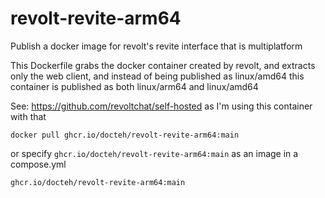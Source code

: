 # revolt-revite-arm64
Publish a docker image for revolt's revite interface that is multiplatform

This Dockerfile grabs the docker container created by revolt, and extracts only the web client, and instead of being published as linux/amd64 this container is published as both linux/arm64 and linux/amd64

See: https://github.com/revoltchat/self-hosted as I'm using this container with that

```
docker pull ghcr.io/docteh/revolt-revite-arm64:main
```

or specify `ghcr.io/docteh/revolt-revite-arm64:main` as an image in a compose.yml

```
ghcr.io/docteh/revolt-revite-arm64:main
```
